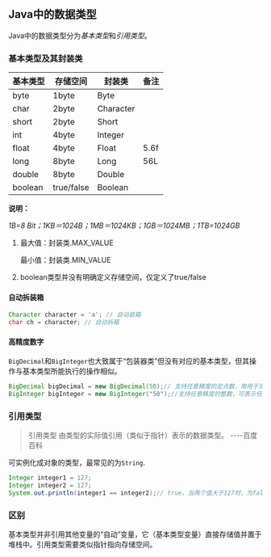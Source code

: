 ## Java中的数据类型

Java中的数据类型分为*基本类型*和*引用类型*。

### 基本类型及其封装类



| 基本类型 | 存储空间   | 封装类    | 备注 |
| -------- | ---------- | --------- | ---- |
| byte     | 1byte      | Byte      |      |
| char     | 2byte      | Character |      |
| short    | 2byte      | Short     |      |
| int      | 4byte      | Integer   |      |
| float    | 4byte      | Float     | 5.6f |
| long     | 8byte      | Long      | 56L  |
| double   | 8byte      | Double    |      |
| boolean  | true/false | Boolean   |      |

**说明：**

*1B=8 Bit；1KB＝1024B；1MB＝1024KB；1GB＝1024MB；1TB=1024GB*

1. 最大值：封装类.MAX_VALUE

    最小值：封装类.MIN_VALUE

2. boolean类型并没有明确定义存储空间，仅定义了true/false

#### 自动拆装箱

```java
Character character = 'a'; // 自动装箱
char ch = character; // 自动拆箱
```

#### 高精度数字

`BigDecimal`和`BigInteger`也大致属于“包装器类”但没有对应的基本类型，但其操作与基本类型所能执行的操作相似。

```java
BigDecimal bigDecimal = new BigDecimal(50);// 支持任意精度的定点数，常用于货币
BigInteger bigInteger = new BigInteger("50");//支持任意精度的整数，可表示任意大小整数
```



### 引用类型

> 引用类型 由类型的实际值引用（类似于指针）表示的数据类型。  ----百度百科

可实例化成对象的类型，最常见的为`String`.

```java
Integer integer1 = 127;
Integer integer2 = 127;
System.out.println(integer1 == integer2);// true，当两个值大于127时，为false
```


### 区别

基本类型并非引用其他变量的“自动”变量，它（基本类型变量）直接存储值并置于堆栈中。引用类型需要类似指针指向存储空间。